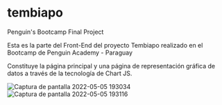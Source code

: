 # tembiapo
Penguin's Bootcamp Final Project

Esta es la parte del Front-End del proyecto Tembiapo realizado en el Bootcamp de Penguin Academy - Paraguay

Constituye la página principal y una página de representación gráfica de datos a través de la tecnología de Chart JS.


![Captura de pantalla 2022-05-05 193034](https://user-images.githubusercontent.com/90541660/167043610-748df555-4851-406b-ac19-c6eb5b627151.png)
![Captura de pantalla 2022-05-05 193116](https://user-images.githubusercontent.com/90541660/167043619-2535b790-fc45-4b83-a9b8-c0a4a9996d3c.png)
